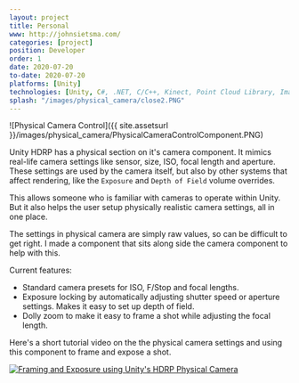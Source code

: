 ```yaml
---
layout: project
title: Personal
www: http://johnsietsma.com/
categories: [project]
position: Developer
order: 1
date: 2020-07-20
to-date: 2020-07-20
platforms: [Unity]
technologies: [Unity, C#, .NET, C/C++, Kinect, Point Cloud Library, Image Processing]
splash: "/images/physical_camera/close2.PNG"
---
```


![Physical Camera Control]({{ site.assetsurl }}/images/physical_camera/PhysicalCameraControlComponent.PNG)

Unity HDRP has a physical section on it's camera component. It mimics real-life camera settings like sensor, size, ISO, focal length and aperture. These settings are used by the camera itself, but also by other systems that affect rendering, like the `Exposure` and `Depth of Field` volume overrides.

This allows someone who is familiar with cameras to operate within Unity. But it also helps the user setup physically realistic camera settings, all in one place.

The settings in physical camera are simply raw values, so can be difficult to get right. I made a component that sits along side the camera component to help with this.

Current features:

* Standard camera presets for ISO, F/Stop and focal lengths.
* Exposure locking by automatically adjusting shutter speed or aperture settings. Makes it easy to set up depth of field.
* Dolly zoom to make it easy to frame a shot while adjusting the focal length.

Here's a short tutorial video on the the physical camera settings and using this component to frame and expose a shot.

[![Framing and Exposure using Unity's HDRP Physical Camera](https://img.youtube.com/vi/loddo4XcYng/0.jpg)](https://youtu.be/loddo4XcYng)